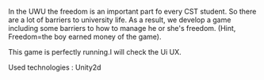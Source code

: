 In the UWU the freedom is an important part fo every CST student. So there are a lot of barriers to university life. As a result, we develop a game including some barriers to how to manage he or she's freedom. (Hint, Freedom=the boy earned money of the game).

This game is perfectly running.I will check the Ui UX.

Used technologies :
Unity2d



